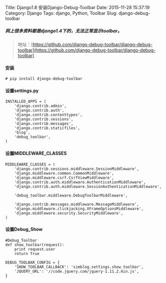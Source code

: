 Title: Django1.8 安装Django-Debug-Toolbar
Date: 2015-11-28 15:37:19
Category: Django
Tags: django, Python, Toolbar
Slug: django-debug-toolbar

##### 网上很多资料都是django1.4下的，无法正常显示toolbar。

> 地址：[https://github.com/django-debug-toolbar/django-debug-toolbar](https://github.com/django-debug-toolbar/django-debug-toolbar)

#### 安装

```
# pip install django-debug-toolbar
```

#### 设置settings.py

```
INSTALLED_APPS = (
    'django.contrib.admin',
    'django.contrib.auth',
    'django.contrib.contenttypes',
    'django.contrib.sessions',
    'django.contrib.messages',
    'django.contrib.staticfiles',
    'blog',
    'debug_toolbar',
)
```
#### 设置MIDDLEWARE_CLASSES

```
MIDDLEWARE_CLASSES = (
    'django.contrib.sessions.middleware.SessionMiddleware',
    'django.middleware.common.CommonMiddleware',
    'django.middleware.csrf.CsrfViewMiddleware',
    'django.contrib.auth.middleware.AuthenticationMiddleware',
    'django.contrib.auth.middleware.SessionAuthenticationMiddleware',

    'debug_toolbar.middleware.DebugToolbarMiddleware',

    'django.contrib.messages.middleware.MessageMiddleware',
    'django.middleware.clickjacking.XFrameOptionsMiddleware',
    'django.middleware.security.SecurityMiddleware',
)
```
#### 设置Debug_Show

```
#Debug_Toolbar
def show_toolbar(request):
    print request.user
    return True

DEBUG_TOOLBAR_CONFIG = {
    'SHOW_TOOLBAR_CALLBACK': 'simblog.settings.show_toolbar',
    'JQUERY_URL': '//code.jquery.com/jquery-1.11.2.min.js',
}
```

